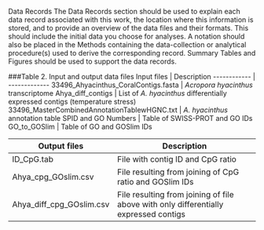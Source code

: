 Data Records
The Data Records section should be used to explain each data record associated with this work, the location where this information is stored, and to provide an overview of the data files and their formats. This should include the initial data you choose for analyses. A notation should also be placed in the Methods containing the data-collection or analytical procedure(s) used to derive the corresponding record. Summary Tables and Figures should be used to support the data records.

###Table 2. Input and output data files 
Input files | Description
------------ | -------------
33496_Ahyacinthus_CoralContigs.fasta | *Acropora hyacinthus* transcriptome
Ahya_diff_contigs | List of *A. hyacinthus* differentially expressed contigs (temperature stress)
33496_MasterCombinedAnnotationTablewHGNC.txt | *A. hyacinthus* annotation table
SPID and GO Numbers | Table of SWISS-PROT and GO IDs
GO_to_GOSlim | Table of GO and GOSlim IDs

Output files | Description
------------ | -------------
ID_CpG.tab | File with contig ID and CpG ratio
Ahya_cpg_GOslim.csv | File resulting from joining of CpG ratio and GOSlim IDs
Ahya_diff_cpg_GOslim.csv | File resulting from joining of file above with only differentially expressed contigs
